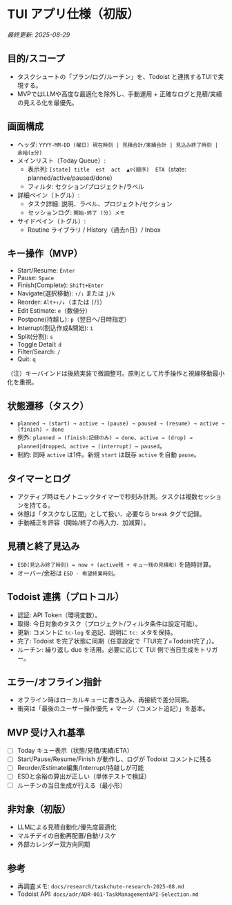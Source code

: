# TUI アプリ仕様（初版）

*最終更新: 2025-08-29*

## 目的/スコープ
- タスクシュートの「プラン/ログ/ルーチン」を、Todoist と連携するTUIで実現する。
- MVPではLLMや高度な最適化を除外し、手動運用 + 正確なログと見積/実績の見える化を最優先。

## 画面構成
- ヘッダ: `YYYY-MM-DD (曜日) 現在時刻 | 見積合計/実績合計 | 見込み終了時刻 | 余裕(±分)`
- メインリスト（Today Queue）:
  - 表示列: `[state] title  est  act  ▲▽(順序)  ETA`（state: planned/active/paused/done）
  - フィルタ: セクション/プロジェクト/ラベル
- 詳細ペイン（トグル）:
  - タスク詳細: 説明、ラベル、プロジェクト/セクション
  - セッションログ: `開始-終了 (分) メモ`
- サイドペイン（トグル）:
  - Routine ライブラリ / History（過去n日）/ Inbox

## キー操作（MVP）
- Start/Resume: `Enter`
- Pause: `Space`
- Finish(Complete): `Shift+Enter`
- Navigate(選択移動): `↑/↓` または `j/k`
- Reorder: `Alt+↑/↓`（または `[`/`]`）
- Edit Estimate: `e`（数値分）
- Postpone(持越し): `p`（翌日へ/日時指定）
- Interrupt(割込作成&開始): `i`
- Split(分割): `s`
- Toggle Detail: `d`
- Filter/Search: `/`
- Quit: `q`

（注）キーバインドは後続実装で微調整可。原則として片手操作と視線移動最小化を重視。

## 状態遷移（タスク）
- `planned → (start) → active → (pause) → paused → (resume) → active → (finish) → done`
- 例外: `planned → (finish:記録のみ) → done`、`active → (drop) → planned|dropped`、`active → (interrupt) → paused`。
- 制約: 同時 `active` は1件。新規 `start` は既存 `active` を自動 `pause`。

## タイマーとログ
- アクティブ時はモノトニックタイマーで秒刻み計測。タスクは複数セッションを持てる。
- 休憩は「タスクなし区間」として扱い、必要なら `break` タグで記録。
- 手動補正を許容（開始/終了の再入力、加減算）。

## 見積と終了見込み
- `ESD(見込み終了時刻) = now + (active残 + キュー残の見積和)` を随時計算。
- オーバー/余裕は `ESD - 希望終業時刻`。

## Todoist 連携（プロトコル）
- 認証: API Token（環境変数）。
- 取得: 今日対象のタスク（プロジェクト/フィルタ条件は設定可能）。
- 更新: コメントに `tc-log` を追記、説明に `tc:` メタを保持。
- 完了: Todoist を完了状態に同期（任意設定で「TUI完了=Todoist完了」）。
- ルーチン: 繰り返し due を活用。必要に応じて TUI 側で当日生成をトリガー。

## エラー/オフライン指針
- オフライン時はローカルキューに書き込み、再接続で差分同期。
- 衝突は「最後のユーザー操作優先 + マージ（コメント追記）」を基本。

## MVP 受け入れ基準
- [ ] Today キュー表示（状態/見積/実績/ETA）
- [ ] Start/Pause/Resume/Finish が動作し、ログが Todoist コメントに残る
- [ ] Reorder/Estimate編集/Interrupt/持越しが可能
- [ ] ESDと余裕の算出が正しい（単体テストで検証）
- [ ] ルーチンの当日生成が行える（最小形）

## 非対象（初版）
- LLMによる見積自動化/優先度最適化
- マルチデイの自動再配置/自動リスケ
- 外部カレンダー双方向同期

## 参考
- 再調査メモ: `docs/research/taskchute-research-2025-08.md`
- Todoist API: `docs/adr/ADR-001-TaskManagementAPI-Selection.md`
